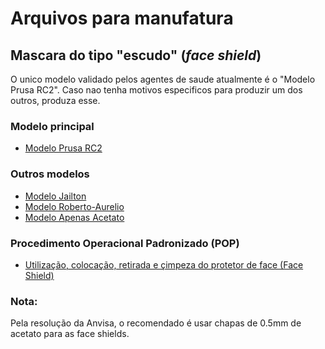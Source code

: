 # Arquivos para manufatura

## Mascara do tipo "escudo" (*face shield*)
O unico modelo validado pelos agentes de saude atualmente é o "Modelo Prusa RC2". Caso nao tenha motivos especificos para produzir um dos outros, produza esse.

### Modelo principal
  - [Modelo Prusa RC2](../arquivos/manufatura/mascara_facil_prusa)
  
### Outros modelos
  - [Modelo Jailton](../arquivos/manufatura/mascara_facil_jailton)
  - [Modelo Roberto-Aurelio](../arquivos/manufatura/mascara_prusa_remix_roberto_aurelio)
  - [Modelo Apenas Acetato](../arquivos/manufatura/mascara_apenas_acetato)
  
 ### Procedimento Operacional Padronizado (POP)
  - [Utilização, colocação, retirada e çimpeza do protetor de face (Face Shield)](POP_face_shield.pdf)
 
  
### Nota:
Pela resolução da Anvisa, o recomendado é usar chapas de 0.5mm de acetato para as face shields.
